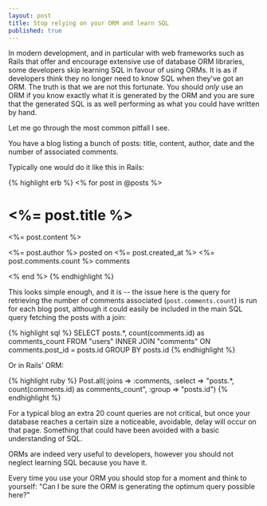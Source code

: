 ```yaml
---
layout: post
title: Stop relying on your ORM and learn SQL
published: true
---
```


In modern development, and in particular with web frameworks such as Rails that offer and encourage extensive use of database ORM libraries, some developers skip learning SQL in favour of using ORMs. It is as if developers think they no longer need to know SQL when they've got an ORM. The truth is that we are not this fortunate. You should *only* use an ORM if you know exactly what it is generated by the ORM and you are sure that the generated SQL is as well performing as what you could have written by hand.

Let me go through the most common pitfall I see.

You have a blog listing a bunch of posts: title, content, author, date and the number of associated comments. 

Typically one would do it like this in Rails:

{% highlight erb %}
<% for post in @posts %>
  <h1><%= post.title %></h1>
  <p><%= post.content %></p>
  <p>
    <%= post.author %> posted on <%= post.created_at %>
    <%= post.comments.count %> comments
  </p>
<% end %>
{% endhighlight %}

This looks simple enough, and it is -- the issue here is the query for retrieving the number of comments associated (`post.comments.count`) is run for each blog post, although it could easily be included in the main SQL query fetching the posts with a join:

{% highlight sql %}
SELECT posts.*, count(comments.id) as comments_count FROM "users" INNER JOIN "comments" ON comments.post_id = posts.id GROUP BY posts.id
{% endhighlight %}

Or in Rails' ORM:

{% highlight ruby %}
Post.all(:joins => :comments, :select => "posts.*, count(comments.id) as comments_count", :group => "posts.id")
{% endhighlight %}

For a typical blog an extra 20 count queries are not critical, but once your database reaches a certain size a noticeable, avoidable, delay will occur on that page. Something that could have been avoided with a basic understanding of SQL.

ORMs are indeed very useful to developers, however you should not neglect learning SQL because you have it.

Every time you use your ORM you should stop for a moment and think to yourself: "Can I be sure the ORM is generating the optimum query possible here?"
